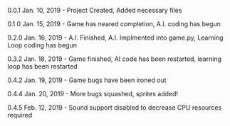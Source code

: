 0.0.1 Jan. 10, 2019 - Project Created, Added necessary files

0.1.0 Jan. 15, 2019 - Game has neared completion, A.I. coding has begun

0.2.0 Jan. 16, 2019 - A.I. Finished, A.I. Implmented into game.py, Learning Loop coding has begun

0.3.2 Jan. 18, 2019 - Game finished, AI code has been restarted, learning loop has been restarted

0.4.2 Jan. 19, 2019 - Game bugs have been ironed out

0.4.4 Jan. 20, 2019 - More bugs squashed, sprites added!

0.4.5 Feb. 12, 2019 - Sound support disabled to decrease CPU resources required